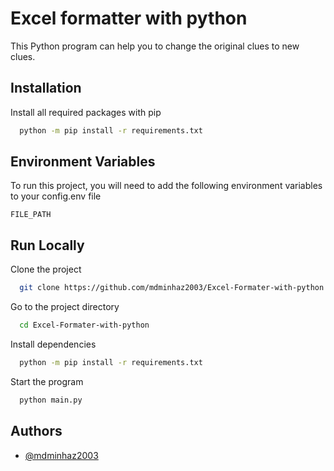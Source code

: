 
# Excel formatter with python

This Python program can help you to change the original clues to new clues.


## Installation

Install all required packages with pip

```bash
  python -m pip install -r requirements.txt
```
    
## Environment Variables

To run this project, you will need to add the following environment variables to your config.env file

`FILE_PATH`


## Run Locally

Clone the project

```bash
  git clone https://github.com/mdminhaz2003/Excel-Formater-with-python.git
```

Go to the project directory

```bash
  cd Excel-Formater-with-python
```

Install dependencies

```bash
  python -m pip install -r requirements.txt
```

Start the program

```bash
  python main.py
```


## Authors

- [@mdminhaz2003](https://www.github.com/mdminhaz2003)

